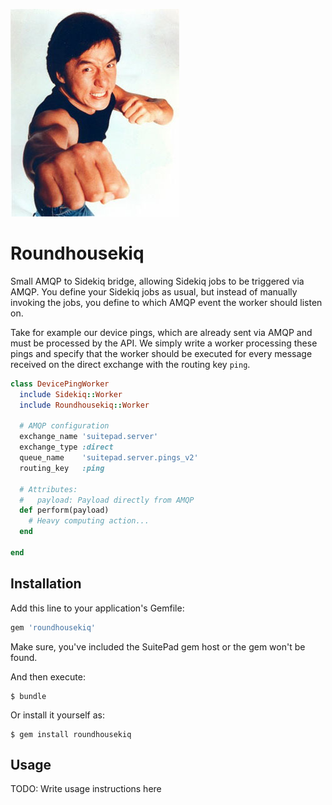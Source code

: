 ![Jackie Chan](jackie-chan.jpg)

# Roundhousekiq

Small AMQP to Sidekiq bridge, allowing Sidekiq jobs to be triggered via AMQP.
You define your Sidekiq jobs as usual, but instead of manually invoking the
jobs, you define to which AMQP event the worker should listen on.

Take for example our device pings, which are already sent via AMQP and must be
processed by the API. We simply write a worker processing these pings and
specify that the worker should be executed for every message received on the
direct exchange with the routing key `ping`.

```ruby
class DevicePingWorker
  include Sidekiq::Worker
  include Roundhousekiq::Worker

  # AMQP configuration
  exchange_name 'suitepad.server'
  exchange_type :direct
  queue_name    'suitepad.server.pings_v2'
  routing_key   :ping

  # Attributes:
  #   payload: Payload directly from AMQP
  def perform(payload)
    # Heavy computing action...
  end

end
```

## Installation

Add this line to your application's Gemfile:

```ruby
gem 'roundhousekiq'
```

Make sure, you've included the SuitePad gem host or the gem won't be found.

And then execute:

    $ bundle

Or install it yourself as:

    $ gem install roundhousekiq

## Usage

TODO: Write usage instructions here

